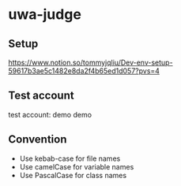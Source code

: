 # uwa-judge
## Setup
https://www.notion.so/tommyjqliu/Dev-env-setup-59617b3ae5c1482e8da2f4b65ed1d057?pvs=4

## Test account
test account: demo demo

## Convention
- Use kebab-case for file names
- Use camelCase for variable names
- Use PascalCase for class names

